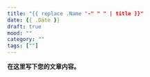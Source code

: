 ```yaml
---
title: "{{ replace .Name "-" " " | title }}"
date: {{ .Date }}
draft: true
mood: ""
category: ""
tags: [""]
---
```


**在这里写下您的文章内容。**
